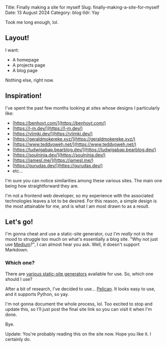 Title: Finally making a site for myself
Slug: finally-making-a-site-for-myself
Date: 13 August 2024
Category: blog
tldr: Yay

Took me long enough, lol.

## Layout!
I want:

- A homepage
- A projects page
- A blog page

Nothing else, right now.

## Inspiration!
I've spent the past few months looking at sites whose designs I particularly like:

- [https://benhoyt.com/](https://benhoyt.com/)
- [https://l-m.dev/](https://l-m.dev/)
- [https://vlimki.dev/](https://vlimki.dev/)
- [https://geraldmokereke.xyz/](https://geraldmokereke.xyz/)
- [https://www.teddyoweh.net/](https://www.teddyoweh.net/)
- [https://ludwigabap.bearblog.dev/](https://ludwigabap.bearblog.dev/)
- [https://soulninja.dev/](https://soulninja.dev/)
- [https://jamesl.me/](https://jamesl.me/)
- [https://gurudas.dev/](https://gurudas.dev/)
- etc...

I'm sure you can notice similarities among these various sites. The main one being how straightforward they are.

I'm not a frontend web developer, so my experience with the associated technologies leaves a lot to be desired. For this reason, a simple design is the most attainable for me, and is what I am most drawn to as a result.

## Let's go!
I'm gonna cheat and use a static-site generator, cuz I'm _really_ not in the mood to struggle too much on what's essentially a blog site. "Why not just use [Medium](https://medium.com/)?", I can almost hear you ask. Well, it doesn't support Markdown.

### Which one?
There are [various static-site generators](https://jamstack.org/generators/) available for use. So, which one should I use?

After a bit of research, I've decided to use... [Pelican](https://getpelican.com/). It looks easy to use, and it supports Python, so yay.

I'm not gonna document the whole process, lol. Too excited to stop and update this, so I'll just post the final site link so you can visit it when I'm done.

Bye.

Update: You're probably reading this on the site now. Hope you like it. I certainly do.